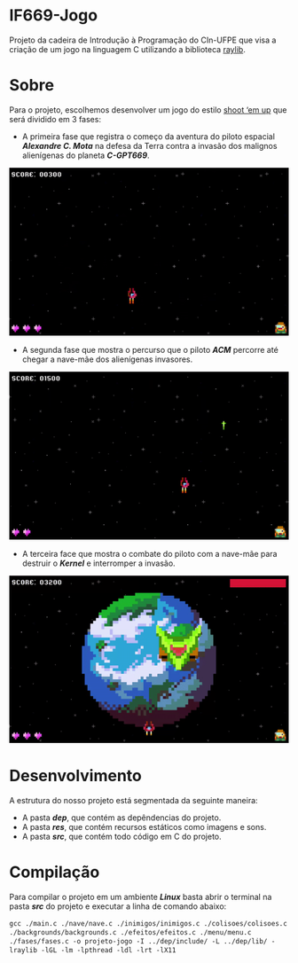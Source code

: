 # IF669-Jogo
Projeto da cadeira de Introdução à Programação do CIn-UFPE que visa a criação de um jogo na linguagem C utilizando a biblioteca [raylib](https://www.raylib.com/).

# Sobre
Para o projeto, escolhemos desenvolver um jogo do estilo [shoot ‘em up](https://en.wikipedia.org/wiki/Shoot_%27em_up) que será dividido em 3 fases:
* A primeira fase que registra o começo da aventura do piloto espacial ***Alexandre C. Mota*** na defesa da Terra contra a invasão dos malignos alienígenas do planeta ***C-GPT669***.

<p align="center">
  <img src="fase1.gif"/>
</p>

* A segunda fase que mostra o percurso que o piloto ***ACM*** percorre até chegar a nave-mãe dos alienígenas invasores.

<p align="center">
  <img src="fase2.gif"/>
</p>

* A terceira face que mostra o combate do piloto com a nave-mãe para destruir o ***Kernel*** e interromper a invasão.

<p align="center">
  <img src="fase3.gif"/>
</p>

# Desenvolvimento
A estrutura do nosso projeto está segmentada da seguinte maneira:
* A pasta ***dep***, que contém as depêndencias do projeto.
* A pasta ***res***, que contém recursos estáticos como imagens e sons.
* A pasta ***src***, que contém todo código em C do projeto.

# Compilação
Para compilar o projeto em um ambiente ***Linux*** basta abrir o terminal na pasta ***src*** do projeto e executar a linha de comando abaixo:

```
gcc ./main.c ./nave/nave.c ./inimigos/inimigos.c ./colisoes/colisoes.c ./backgrounds/backgrounds.c ./efeitos/efeitos.c ./menu/menu.c ./fases/fases.c -o projeto-jogo -I ../dep/include/ -L ../dep/lib/ -lraylib -lGL -lm -lpthread -ldl -lrt -lX11
```

